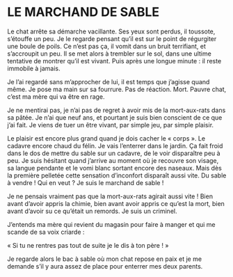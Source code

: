 # LE MARCHAND DE SABLE

Le chat arrête sa démarche vacillante. Ses yeux sont perdus, il toussote, s’étouffe un peu. Je le regarde pensant qu’il est sur le point de régurgiter une boule de poils. Ce n’est pas ça, il vomit dans un bruit terrifiant, et s’accroupit un peu. Il se met alors à trembler sur le sol, dans une ultime tentative de montrer qu’il est vivant. Puis après une longue minute : il reste immobile à jamais.

Je l’ai regardé sans m’approcher de lui, il est temps que j’agisse quand même. Je pose ma main sur sa fourrure. Pas de réaction. Mort. Pauvre chat, c’est ma mère qui va être en rage.

Je ne mentirai pas, je n’ai pas de regret à avoir mis de la mort-aux-rats dans sa pâtée. Je n’ai que neuf ans, et pourtant je suis bien conscient de ce que j’ai fait. Je viens de tuer un être vivant, par simple jeu, par simple plaisir. 

Le plaisir est encore plus grand quand je dois cacher le « corps ». Le cadavre encore chaud du félin. Je vais l’enterrer dans le jardin. Ça fait froid dans le dos de mettre du sable sur un cadavre, de le voir disparaître peu à peu. Je suis hésitant quand j’arrive au moment où je recouvre son visage, sa langue pendante et le vomi blanc sortant encore des naseaux. Mais dès la première pelletée cette sensation d’inconfort disparaît aussi vite. Du sable à vendre ! Qui en veut ? Je suis le marchand de sable !

Je ne pensais vraiment pas que la mort-aux-rats agirait aussi vite ! Bien avant d’avoir appris la chimie, bien avant avoir appris ce qu’est la mort, bien avant d’avoir su ce qu’était un remords. Je suis un criminel.

J’entends ma mère qui revient du magasin pour faire à manger et qui me scande de sa voix criarde :

« Si tu ne rentres pas tout de suite je le dis à ton père ! »

Je regarde alors le bac à sable où mon chat repose en paix et je me demande s’il y aura assez de place pour enterrer mes deux parents.
